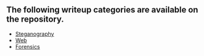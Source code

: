 ## The following writeup categories are available on the repository.

* [Steganography](http://klsgit-wgcs.github.io/VishwaCTF-2023/writeups/Steganography)
* [Web](http://klsgit-wgcs.github.io/VishwaCTF-2023/writeups/web)
* [Forensics](http://klsgit-wgcs.github.io/VishwaCTF-2023/writeups/Forensics)
